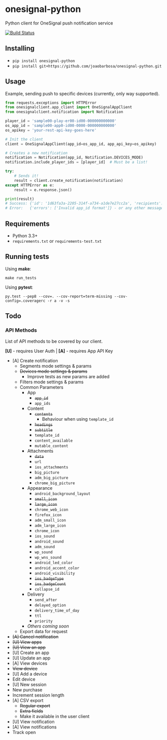 # onesignal-python
Python client for OneSignal push notification service

[![Build Status](https://travis-ci.org/joaobarbosa/onesignal-python.png?branch=master)](https://travis-ci.org/joaobarbosa/onesignal-python)

## Installing

- ```pip install onesignal-python```
- ```pip install git+https://github.com/joaobarbosa/onesignal-python.git```

## Usage

Example, sending push to specific devices (currently, only way supported).

```python
from requests.exceptions import HTTPError
from onesignalclient.app_client import OneSignalAppClient
from onesignalclient.notification import Notification

player_id = 'sample00-play-er00-id00-000000000000'
os_app_id = 'sample00-app0-id00-0000-000000000000'
os_apikey = 'your-rest-api-key-goes-here'

# Init the client
client = OneSignalAppClient(app_id=os_app_id, app_api_key=os_apikey)

# Creates a new notification
notification = Notification(app_id, Notification.DEVICES_MODE)
notification.include_player_ids = [player_id]  # Must be a list!

try:
    # Sends it!
    result = client.create_notification(notification)
except HTTPError as e:
    result = e.response.json()

print(result)
# Success: {'id': '1d63fa3a-2205-314f-a734-a1de7e27cc2a', 'recipients': 1}
# Error:   {'errors': ['Invalid app_id format']} - or any other message
```

## Requirements

- Python 3.3+
- ```requirements.txt``` or ```requirements-test.txt```

## Running tests

Using **make**:

```make run_tests```

Using **pytest**:

```py.test --pep8 --cov=. --cov-report=term-missing --cov-config=.coveragerc -r a -v -s```

## Todo

### API Methods

List of API methods to be covered by our client.

**[U]** - requires User Auth | **[A]** - requires App API Key

- [A] Create notification
    - Segments mode settings & params
    - ~~Devices mode settings & params~~
        - Improve tests as new params are added
    - Filters mode settings & params
    - Common Parameters
        - App
            - ~~```app_id```~~
            - ```app_ids```
        - Content
            - ~~```contents```~~
                - Behaviour when using ```template_id```
            - ~~```headings```~~
            - ~~```subtitle```~~
            - ```template_id```
            - ```content_available```
            - ```mutable_content```
        - Attachments
            - ~~```data```~~
            - ```url```
            - ```ios_attachments```
            - ```big_picture```
            - ```adm_big_picture```
            - ```chrome_big_picture```
        - Appearance
            - ```android_background_layout```
            - ~~```small_icon```~~
            - ~~```large_icon```~~
            - ```chrome_web_icon```
            - ```firefox_icon```
            - ```adm_small_icon```
            - ```adm_large_icon```
            - ```chrome_icon```
            - ```ios_sound```
            - ```android_sound```
            - ```adm_sound```
            - ```wp_sound```
            - ```wp_wns_sound```
            - ```android_led_color```
            - ```android_accent_color```
            - ```android_visibility```
            - ~~```ios_badgeType```~~
            - ~~```ios_badgeCount```~~
            - ```collapse_id```
        - Delivery
            - ```send_after```
            - ```delayed_option```
            - ```delivery_time_of_day```
            - ```ttl```
            - ```priority```
        - _Others coming soon_
    - Export data for request
- ~~[A] Cancel notification~~
- ~~[U] View apps~~
- ~~[U] View an app~~
- [U] Create an app
- [U] Update an app
- [A] View devices
- ~~View device~~
- [U] Add a device
- Edit device
- [U] New session
- New purchase
- Increment session length
- [A] CSV export
    - ~~Regular export~~
    - ~~Extra fields~~
    - Make it available in the user client
- [U] View notification
- [A] View notifications
- Track open
